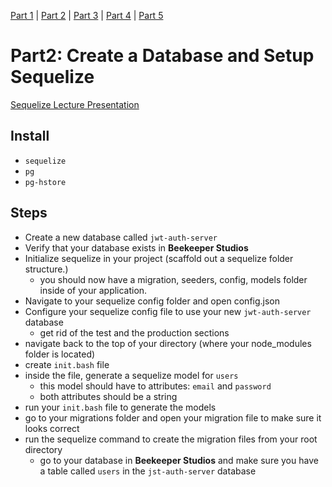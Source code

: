 [Part 1](./Part1.md) | [Part 2](./Part2.md) | [Part 3](./Part3.md) | [Part 4](./Part4.md) | [Part 5](./Part5.md)
# Part2: Create a Database and Setup Sequelize

[Sequelize Lecture Presentation](https://dc-houston.herokuapp.com/p2/Postgres/Sequelize.html#1)

## Install

- `sequelize`
- `pg`
- `pg-hstore`

## Steps
- Create a new database called `jwt-auth-server`
- Verify that your database exists in **Beekeeper Studios**
- Initialize sequelize in your project (scaffold out a sequelize folder structure.)
    - you should now have a migration, seeders, config, models folder inside of your application. 
- Navigate to your sequelize config folder and open config.json 
- Configure your sequelize config file to use your new `jwt-auth-server` database
    - get rid of the test and the production sections
- navigate back to the top of your directory (where your node_modules folder is located)
- create `init.bash` file
- inside the file, generate a sequelize model for `users`
    - this model should have to attributes: `email` and `password`
    - both attributes should be a string
- run your `init.bash` file to generate the models
- go to your migrations folder and open your migration file to make sure it looks correct 
- run the sequelize command to create the migration files from your root directory
    - go to your database in **Beekeeper Studios** and make sure you have a table called `users` in the `jst-auth-server` database
 


